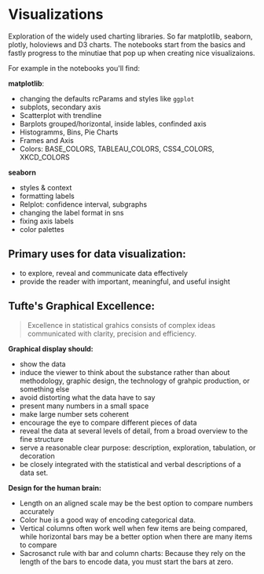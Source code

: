 # Visualizations

Exploration of the widely used charting libraries. So far matplotlib, seaborn, plotly, holoviews and D3 charts. The notebooks start from the basics and fastly progress to the minutiae that pop up when creating nice visualizaions. 

For example in the notebooks you'll find:

**matplotlib**: 
- changing the defaults rcParams and styles like `ggplot`
- subplots, secondary axis
- Scatterplot with trendline
- Barplots grouped/horizontal, inside lables, confinded axis
- Histogramms, Bins, Pie Charts
- Frames and Axis
- Colors: BASE_COLORS, TABLEAU_COLORS, CSS4_COLORS, XKCD_COLORS

**seaborn**
- styles & context
- formatting labels
- Relplot: confidence interval, subgraphs
- changing the label format in sns
- fixing axis labels
- color palettes


## Primary uses for data visualization:
- to explore, reveal and communicate data effectively
- provide the reader with important, meaningful, and useful insight

## Tufte's Graphical Excellence:
> Excellence in statistical grahics consists of complex ideas communicated with clarity, precision and efficiency. 

__Graphical display should:__
- show the data
- induce the viewer to think about the substance rather than about methodology, graphic design, the technology of grahpic production, or something else
- avoid distorting what the data have to say
- present many numbers in a small space
- make large number sets coherent
- encourage the eye to compare different pieces of data
- reveal the data at several levels of detail, from a broad overview to the fine structure
- serve a reasonable clear purpose: description, exploration, tabulation, or decoration
- be closely integrated with the statistical and verbal descriptions of  a data set. 

__Design for the human brain:__
- Length on an aligned scale may be the best option to compare numbers accurately
- Color hue is a good way of encoding categorical data. 
- Vertical columns often work well when few items are being compared, while horizontal bars may be a better option when there are many items to compare
- Sacrosanct rule with bar and column charts: Because they rely on the length of the bars to encode data, you must start the bars at zero.
